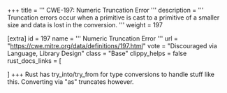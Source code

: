 +++
title = '''
CWE-197: Numeric Truncation Error
'''
description	= '''
Truncation errors occur when a primitive is cast to a primitive of a smaller size and data is lost in the conversion.
'''
weight = 197

[extra]
id = 197
name = '''
Numeric Truncation Error
'''
url = "https://cwe.mitre.org/data/definitions/197.html"
vote = "Discouraged via Language, Library Design"
class = "Base"
clippy_helps = false
rust_docs_links = [
	
]
+++
Rust has try_into/try_from for type conversions to handle stuff like this. Converting via "as" truncates however.